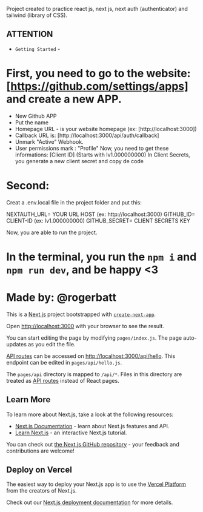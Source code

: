 Project created to practice react js, next js, next auth (authenticator) and tailwind (library of CSS).

## ATTENTION ##
- `Getting Started` -

# First, you need to go to the website: [https://github.com/settings/apps] and create a new APP.
- New Github APP
- Put the name
- Homepage URL - is your website homepage (ex: [http://localhost:3000])
- Callback URL is: [http://localhost:3000/api/auth/callback]
- Unmark "Active" Webhook.
- User permissions mark : "Profile"
Now, you need to get these informations:
[Client ID] (Starts with lv1.000000000)
In Client Secrets, you generate a new client secret and copy de code

# Second:
Creat a .env.local file in the project folder and put this:

NEXTAUTH_URL= YOUR URL HOST (ex: http://localhost:3000)
GITHUB_ID= CLIENT-ID (ex: lv1.000000000)
GITHUB_SECRET= CLIENT SECRETS KEY

Now, you are able to run the project.
# In the terminal, you run the `npm i` and `npm run dev`, and be happy <3

# Made by: @rogerbatt

This is a [Next.js](https://nextjs.org/) project bootstrapped with [`create-next-app`](https://github.com/vercel/next.js/tree/canary/packages/create-next-app).




Open [http://localhost:3000](http://localhost:3000) with your browser to see the result.

You can start editing the page by modifying `pages/index.js`. The page auto-updates as you edit the file.

[API routes](https://nextjs.org/docs/api-routes/introduction) can be accessed on [http://localhost:3000/api/hello](http://localhost:3000/api/hello). This endpoint can be edited in `pages/api/hello.js`.

The `pages/api` directory is mapped to `/api/*`. Files in this directory are treated as [API routes](https://nextjs.org/docs/api-routes/introduction) instead of React pages.

## Learn More

To learn more about Next.js, take a look at the following resources:

- [Next.js Documentation](https://nextjs.org/docs) - learn about Next.js features and API.
- [Learn Next.js](https://nextjs.org/learn) - an interactive Next.js tutorial.

You can check out [the Next.js GitHub repository](https://github.com/vercel/next.js/) - your feedback and contributions are welcome!

## Deploy on Vercel

The easiest way to deploy your Next.js app is to use the [Vercel Platform](https://vercel.com/new?utm_medium=default-template&filter=next.js&utm_source=create-next-app&utm_campaign=create-next-app-readme) from the creators of Next.js.

Check out our [Next.js deployment documentation](https://nextjs.org/docs/deployment) for more details.
